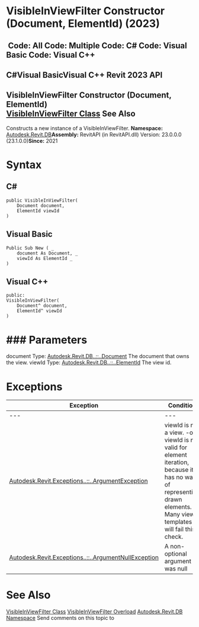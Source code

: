 # VisibleInViewFilter Constructor (Document, ElementId) (2023)

﻿
 Code: All Code: Multiple Code: C# Code: Visual Basic Code: Visual C++   
---  
C#Visual BasicVisual C++
Revit 2023 API  
---  
VisibleInViewFilter Constructor (Document, ElementId)  
[VisibleInViewFilter Class](2425b0fb-7b28-1609-e45e-f1e196885248.md "VisibleInViewFilter Class") See Also  
---  
Constructs a new instance of a VisibleInViewFilter. 
**Namespace:** [Autodesk.Revit.DB](87546ba7-461b-c646-cbb1-2cb8f5bff8b2.md "Autodesk.Revit.DB Namespace")**Assembly:** RevitAPI (in RevitAPI.dll) Version: 23.0.0.0 (23.1.0.0)**Since:** 2021 
# Syntax
C#  
---  
```text
public VisibleInViewFilter(
	Document document,
	ElementId viewId
)
```
  
Visual Basic  
---  
```text
Public Sub New ( _
	document As Document, _
	viewId As ElementId _
)
```
  
Visual C++  
---  
```text
public:
VisibleInViewFilter(
	Document^ document, 
	ElementId^ viewId
)
```
  
# ### Parameters
document
    Type: [Autodesk.Revit.DB..::..Document](db03274b-a107-aa32-9034-f3e0df4bb1ec.md "Document Class") The document that owns the view. 
viewId
    Type: [Autodesk.Revit.DB..::..ElementId](44f3f7b1-3229-3404-93c9-dc5e70337dd6.md "ElementId Class") The view id. 
# Exceptions
| Exception | Condition |
| --- | --- |
| --- | --- |
| [Autodesk.Revit.Exceptions..::..ArgumentException](2e6e4206-97a8-dd4b-df5d-4269f4bb6088.md "ArgumentException Class") | viewId is not a view. -or- viewId is not valid for element iteration, because it has no way of representing drawn elements. Many view templates will fail this check. |
| [Autodesk.Revit.Exceptions..::..ArgumentNullException](631e1424-60f4-929b-4e52-dda9dcd26316.md "ArgumentNullException Class") | A non-optional argument was null |

# See Also
[VisibleInViewFilter Class](2425b0fb-7b28-1609-e45e-f1e196885248.md "VisibleInViewFilter Class")
[VisibleInViewFilter Overload](f2c5a3aa-bb7e-6960-d7b5-645d1b37f67e.md "VisibleInViewFilter Constructor")
[Autodesk.Revit.DB Namespace](87546ba7-461b-c646-cbb1-2cb8f5bff8b2.md "Autodesk.Revit.DB Namespace")
Send comments on this topic to 